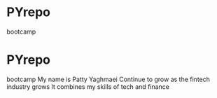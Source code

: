 # PYrepo
bootcamp
# PYrepo
bootcamp
My name is Patty Yaghmaei
Continue to grow as the fintech industry grows
It combines my skills of tech and finance
